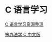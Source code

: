 # C 语言学习

[C 语言学习资源整理](https://zhuanlan.zhihu.com/p/23677249)

[笨办法学 C 中文版](https://wizardforcel.gitbooks.io/lcthw/content/)
